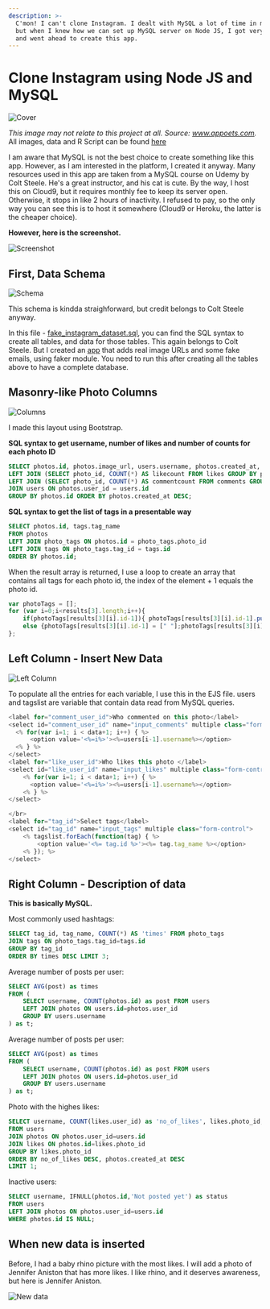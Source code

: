 ```yaml
---
description: >-
  C'mon! I can't clone Instagram. I dealt with MySQL a lot of time in my career,
  but when I knew how we can set up MySQL server on Node JS, I got very excited
  and went ahead to create this app.
---
```


# Clone Instagram using Node JS and MySQL

![Cover](../.gitbook/assets/insta_clone.jpg)

_This image may not relate to this project at all. Source: www.appoets.com._ All images, data and R Script can be found [here](https://github.com/vuduong191/Gitbook/tree/master/resources/SQ01)

I am aware that MySQL is not the best choice to create something like this app. However, as I am interested in the platform, I created it anyway. Many resources used in this app are taken from a MySQL course on Udemy by Colt Steele. He's a great instructor, and his cat is cute. By the way, I host this on Cloud9, but it requires monthly fee to keep its server open. Otherwise, it stops in like 2 hours of inactivity. I refused to pay, so the only way you can see this is to host it somewhere \(Cloud9 or Heroku, the latter is the cheaper choice\).

**However, here is the screenshot.**

![Screenshot](https://lh3.googleusercontent.com/pLEWyWisvTzCnJ7jaHaYCzEIJ751N6qnHCb9je6AHowQhLJFfc4e-OII038DrPH84BDGot7eHk5N1YoJfbbYUuEyWU1Gif4Fsjvc_MCF8Ur7-jrPxgNi5_Fv446Tjxrbi5ec6oVGMA=w2400)

## First, Data Schema

![Schema](../.gitbook/assets/schema.jpg)

This schema is kindda straighforward, but credit belongs to Colt Steele anyway.

In this file - [fake\_instagram\_dataset.sql](https://github.com/vuduong191/Gitbook/tree/master/resources/SQ01/fake_instagram_dataset.sql), you can find the SQL syntax to create all tables, and data for those tables. This again belongs to Colt Steele. But I created an [app](https://github.com/vuduong191/Gitbook/tree/master/resources/SQ01/data_generating_app.js) that adds real image URLs and some fake emails, using faker module. You need to run this after creating all the tables above to have a complete database.

## Masonry-like Photo Columns

![Columns](../.gitbook/assets/grid.png)

I made this layout using Bootstrap.

**SQL syntax to get username, number of likes and number of counts for each photo ID**

```sql
SELECT photos.id, photos.image_url, users.username, photos.created_at, likecount, commentcount  FROM photos
LEFT JOIN (SELECT photo_id, COUNT(*) AS likecount FROM likes GROUP BY photo_id) AS liketable ON photos.id = liketable.photo_id
LEFT JOIN (SELECT photo_id, COUNT(*) AS commentcount FROM comments GROUP BY photo_id) AS commenttable ON photos.id = commenttable.photo_id
JOIN users ON photos.user_id = users.id
GROUP BY photos.id ORDER BY photos.created_at DESC;
```

**SQL syntax to get the list of tags in a presentable way**

```sql
SELECT photos.id, tags.tag_name 
FROM photos 
LEFT JOIN photo_tags ON photos.id = photo_tags.photo_id 
LEFT JOIN tags ON photo_tags.tag_id = tags.id 
ORDER BY photos.id;
```

When the result array is returned, I use a loop to create an array that contains all tags for each photo id, the index of the element + 1 equals the photo id.

```javascript
var photoTags = [];
for (var i=0;i<results[3].length;i++){
    if(photoTags[results[3][i].id-1]){ photoTags[results[3][i].id-1].push("#"+results[3][i].tag_name)}
    else {photoTags[results[3][i].id-1] = [" "];photoTags[results[3][i].id-1].push("#"+results[3][i].tag_name)}
};
```

## Left Column - Insert New Data

![Left Column](../.gitbook/assets/left_col.png)

To populate all the entries for each variable, I use this in the EJS file. users and tagslist are variable that contain data read from MySQL queries.

```javascript
<label for="comment_user_id">Who commented on this photo</label>    
<select id="comment_user_id" name="input_comments" multiple class="form-control">
  <% for(var i=1; i < data+1; i++) { %>
      <option value='<%=i%>'><%=users[i-1].username%></option>
  <% } %>
</select>  
<label for="like_user_id">Who likes this photo </label>    
<select id="like_user_id" name="input_likes" multiple class="form-control">
    <% for(var i=1; i < data+1; i++) { %>
      <option value='<%=i%>'><%=users[i-1].username%></option>
    <% } %>
</select>

</br> 
<label for="tag_id">Select tags</label>    
<select id="tag_id" name="input_tags" multiple class="form-control">
    <% tagslist.forEach(function(tag) { %>
        <option value='<%= tag.id %>'><%= tag.tag_name %></option>
    <% }); %>
</select>
```

## Right Column - Description of data

**This is basically MySQL.**

Most commonly used hashtags:

```sql
SELECT tag_id, tag_name, COUNT(*) AS 'times' FROM photo_tags
JOIN tags ON photo_tags.tag_id=tags.id
GROUP BY tag_id
ORDER BY times DESC LIMIT 3;
```

Average number of posts per user:

```sql
SELECT AVG(post) as times
FROM ( 
    SELECT username, COUNT(photos.id) as post FROM users
    LEFT JOIN photos ON users.id=photos.user_id
    GROUP BY users.username 
) as t;
```

Average number of posts per user:

```sql
SELECT AVG(post) as times
FROM ( 
    SELECT username, COUNT(photos.id) as post FROM users
    LEFT JOIN photos ON users.id=photos.user_id
    GROUP BY users.username 
) as t;
```

Photo with the highes likes:

```sql
SELECT username, COUNT(likes.user_id) as 'no_of_likes', likes.photo_id, photos.image_url
FROM users
JOIN photos ON photos.user_id=users.id
JOIN likes ON photos.id=likes.photo_id
GROUP BY likes.photo_id 
ORDER BY no_of_likes DESC, photos.created_at DESC
LIMIT 1;
```

Inactive users:

```sql
SELECT username, IFNULL(photos.id,'Not posted yet') as status
FROM users
LEFT JOIN photos ON photos.user_id=users.id
WHERE photos.id IS NULL;
```

## When new data is inserted

Before, I had a baby rhino picture with the most likes. I will add a photo of Jennifer Aniston that has more likes. I like rhino, and it deserves awareness, but here is Jennifer Aniston.

![New data](https://lh3.googleusercontent.com/03Bv14WEa-1gyDqq3yfpm7KwXt6U9S1Hy0Kk0MPBzbohuL9r40Oe8DHuadOsLN9M7sA3XnyKRBwa7fmLp6iW2IDClV9P-HHQoc7b58nNG6yILEDyT4kMFdWh0GiQ0dZZV2fD8xnrqQ=w2400)

